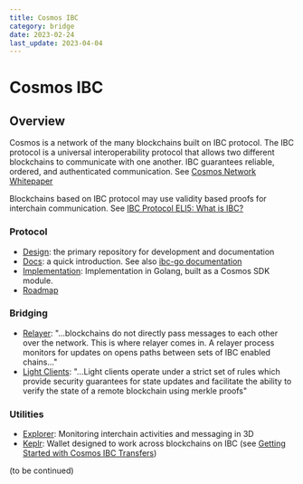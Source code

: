 ```yaml
---
title: Cosmos IBC
category: bridge
date: 2023-02-24
last_update: 2023-04-04
---
```


# Cosmos IBC

## Overview

Cosmos is a network of the many blockchains built on IBC protocol. The IBC protocol is a universal interoperability protocol that allows two different blockchains to communicate with one another. IBC guarantees reliable, ordered, and authenticated communication. See [Cosmos Network Whitepaper](https://v1.cosmos.network/resources/whitepaper)

Blockchains based on IBC protocol may use validity based proofs for interchain communication. See [IBC Protocol ELI5: What is IBC?](https://medium.com/the-interchain-foundation/eli5-what-is-ibc-def44d7b5b4c)

### Protocol

* [Design](https://github.com/cosmos/ibc): the primary repository for development and documentation
* [Docs](https://tutorials.cosmos.network/academy/3-ibc/): a quick introduction. See also [ibc-go documentation](https://ibc.cosmos.network/)
* [Implementation](https://github.com/cosmos/ibc-go): Implementation in Golang, built as a Cosmos SDK module.
* [Roadmap](https://ibc.cosmos.network/main/roadmap/roadmap.html)

### Bridging

* [Relayer](https://github.com/cosmos/relayer): "...blockchains do not directly pass messages to each other over the network. This is where relayer comes in. A relayer process monitors for updates on opens paths between sets of IBC enabled chains..."
* [Light Clients](https://ibc.cosmos.network/main/ibc/light-clients/overview.html): "...Light clients operate under a strict set of rules which provide security guarantees for state updates and facilitate the ability to verify the state of a remote blockchain using merkle proofs"

### Utilities

* [Explorer](https://hub.mintscan.io/chains/ibc-network): Monitoring interchain activities and messaging in 3D
* [Keplr](https://www.keplr.app/): Wallet designed to work across blockchains on IBC (see [Getting Started with Cosmos IBC Transfers](https://catdotfish.medium.com/getting-started-with-ibc-transfers-276e9ce91e17))

(to be continued)

<!--============ Content below requires significant revision ==========

## Code Review 

Following is a review of [ibc-go](https://github.com/cosmos/ibc-go)

### Signing Mechanisms from [cosmos-sdk](https://github.com/cosmos/cosmos-sdk)
* [bcrypt](https://www.usenix.org/legacy/event/usenix99/provos/provos.pdf)
  * [cosmos-sdk bcrypt](https://github.com/cosmos/cosmos-sdk/tree/main/crypto/keys/bcrypt)
* [ed25519](https://ed25519.cr.yp.to/ed25519-20110926.pdf)
  * [cosmos-sdk ed25519](https://github.com/cosmos/cosmos-sdk/tree/main/crypto/keys/ed25519)
* [ecdsa](https://en.wikipedia.org/wiki/Elliptic_Curve_Digital_Signature_Algorithm)
  * [cosmos-sdk ecdsa](https://github.com/cosmos/cosmos-sdk/tree/main/crypto/keys/internal/ecdsa)
* [secp256k1](https://www.secg.org/sec2-v2.pdf)
  * [cosmos-sdk secp256k1](https://github.com/cosmos/cosmos-sdk/tree/main/crypto/keys/secp256k1)
  * [secp256r1](https://www.secg.org/sec2-v2.pdf)
    * [cosmos-sdk secp256r1](https://github.com/cosmos/cosmos-sdk/tree/main/crypto/keys/secp256r1)

* [merkle.go](https://github.com/cosmos/ibc-go/blob/main/modules/core/23-commitment/types/merkle.go)

### Proving Mechanisms

### Relayer Mechanisms

* [e2e relayer.go](https://github.com/cosmos/ibc-go/blob/main/e2e/relayer/relayer.go) uses [strangelove-ventures interchaintest relayer](https://github.com/strangelove-ventures/interchaintest/tree/main/relayer)
  * [cosmos-relayer.go](https://github.com/strangelove-ventures/interchaintest/blob/main/relayer/rly/cosmos_relayer.go)

### Light Client Functionality
* [light-clients](https://github.com/cosmos/ibc-go/tree/main/modules/light-clients)

### Token Lockers

## References

## Appendices-->
